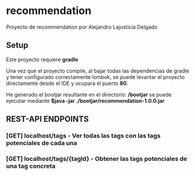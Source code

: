 # recommendation

Proyecto de recommendation por Alejandro Lajusticia Delgado

## Setup

Este proyecto requiere **gradle**


Una vez que el proyecto compile, al bajar todas las dependencias de gradle y tener configurado correctamente lombok, se puede levantar el proyecto directamente desde el IDE y ocupara el puerto **80**.

He generado el bootjar resultante en el directorio: **/bootjar** se puede ejecutar mediante **$java -jar ./bootjar/recommendation-1.0.0.jar**

## REST-API ENDPOINTS

### [GET] localhost/tags - Ver todas las tags con las tags potenciales de cada una

### [GET] localhost/tags/{tagId} - Obtener las tags potenciales de una tag concreta

